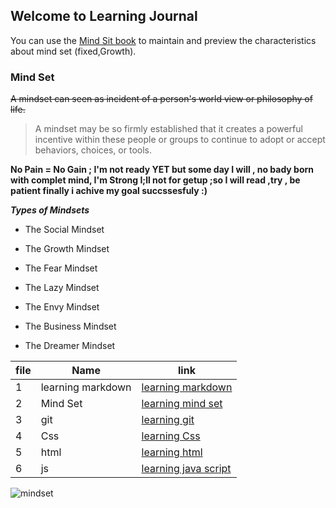 ## Welcome to Learning Journal

You can use the [Mind Sit book](https://mindsetonline.com/thebook/buythebook/index.html) to maintain and preview the characteristics about mind set (fixed,Growth).



### Mind Set

~~A mindset can  seen as incident of a person's world view or philosophy of life.~~

>A mindset may be so firmly established that it creates a powerful incentive within these people or groups to continue to adopt or accept  behaviors, choices, or tools.
 
**No Pain = No Gain ; I'm not ready YET but some day I will , no bady born with complet mind, I'm Strong I;ll not for getup ;so I will read ,try , be patient finally i achive my goal succssesfuly  :)**
 
 ***Types of Mindsets***

 
 * The Social Mindset
 
 * The Growth Mindset
 
 * The Fear Mindset
 
 * The Lazy Mindset
 
 * The Envy Mindset
 
 * The Business Mindset
 
 * The Dreamer Mindset
 


| file 	| Name              	| link                                                        	|
|------	|-------------------	|-------------------------------------------------------------	|
| 1    	| learning markdown 	| [learning markdown](https://www.markdowntutorial.com)       	|
| 2    	| Mind Set          	| [learning mind set](https://www.mindsetworks.com/science/ ) 	|
| 3    	| git               	| [learning git](https://www.git-scm.com)                     	|
| 4    	| Css               	| [learning Css](https://www.w3schools.com/css/ )            	|
| 5    	| html              	| [learning html](https://www.w3schools.com/html/ )         	|
| 6    	| js                	| [learning java script](https://www.w3schools.com/js/ )      	|





![mindset](https://ideapod.com/wp-content/uploads/2019/04/Fixed-vs-Growth_-The-two-basic-mindsets-that-shape-our-lives-compressor.jpg)

